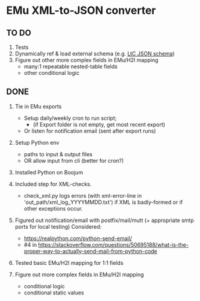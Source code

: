 # EMu XML-to-JSON converter

## TO DO
1. Tests
2. Dynamically ref & load external schema (e.g. [LtC JSON schema](https://github.com/tdwg/cd/tree/review/standard/json-schema/))
3. Figure out other more complex fields in EMu/H2I mapping
    - many:1 repeatable nested-table fields
    - other conditional logic

## DONE

1. Tie in EMu exports 
    - Setup daily/weekly cron to run script; 
        - (if Export folder is not empty, get most recent export)
    - Or listen for notification email (sent after export runs)

2. Setup Python env 
    - paths to input & output files
    - OR allow input from cli (better for cron?)

3. Installed Python on Boojum 

4. Included step for XML-checks.
    - check_xml.py logs errors (with xml-error-line in 'out_path/xml_log_YYYYMMDD.txt') if XML is badly-formed or if other exceptions occur.

5. Figured out notification/email with postfix/mail/mutt (+ appropriate smtp ports for local testing)
    Considered:
    - https://realpython.com/python-send-email/ 
    - #4 in https://stackoverflow.com/questions/50695188/what-is-the-proper-way-to-actually-send-mail-from-python-code 

6. Tested basic EMu/H2I mapping for 1:1 fields

7. Figure out more complex fields in EMu/H2I mapping
    - conditional logic
    - conditional static values